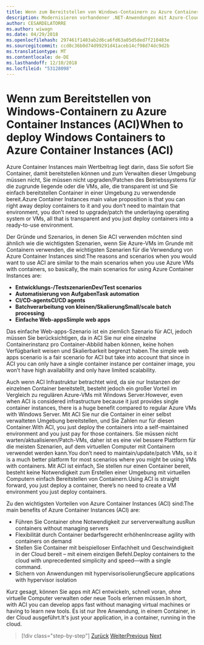 ```yaml
---
title: Wenn zum Bereitstellen von Windows-Containern zu Azure Container Instances (ACI)
description: Modernisieren vorhandener .NET-Anwendungen mit Azure-Cloud und Windows-Containern | Wenn zum Bereitstellen von Windows-Containern zu Azure Container Instances (ACI)
author: CESARDELATORRE
ms.author: wiwagn
ms.date: 04/29/2018
ms.openlocfilehash: 297461f1403ab2d6ca6fd63a05d5ded7f210483e
ms.sourcegitcommit: ccd8c36b0d74d99291d41aceb14cf98d74dc9d2b
ms.translationtype: MT
ms.contentlocale: de-DE
ms.lasthandoff: 12/10/2018
ms.locfileid: "53128098"
---
```

# <a name="when-to-deploy-windows-containers-to-azure-container-instances-aci"></a><span data-ttu-id="ef952-103">Wenn zum Bereitstellen von Windows-Containern zu Azure Container Instances (ACI)</span><span class="sxs-lookup"><span data-stu-id="ef952-103">When to deploy Windows Containers to Azure Container Instances (ACI)</span></span>

<span data-ttu-id="ef952-104">Azure Container Instances main Wertbeitrag liegt darin, dass Sie sofort Sie Container, damit bereitstellen können und zum Verwalten dieser Umgebung müssen nicht, Sie müssen nicht upgraden/Patchen des Betriebssystems für die zugrunde liegende oder die VMs, alle, die transparent ist und Sie einfach bereitstellen Container in einer Umgebung zu verwendende bereit.</span><span class="sxs-lookup"><span data-stu-id="ef952-104">Azure Container Instances main value proposition is that you can right away deploy containers to it and you don’t need to maintain that environment, you don’t need to upgrade/patch the underlaying operating system or VMs, all that is transparent and you just deploy containers into a ready-to-use environment.</span></span>

<span data-ttu-id="ef952-105">Der Gründe und Szenarios, in denen Sie ACI verwenden möchten sind ähnlich wie die wichtigsten Szenarien, wenn Sie Azure-VMs im Grunde mit Containern verwenden, die wichtigsten Szenarien für die Verwendung von Azure Container Instances sind:</span><span class="sxs-lookup"><span data-stu-id="ef952-105">The reasons and scenarios when you would want to use ACI are similar to the main scenarios when you use Azure VMs with containers, so basically, the main scenarios for using Azure Container Instances are:</span></span>

-   <span data-ttu-id="ef952-106">**Entwicklungs-/Testszenarien**</span><span class="sxs-lookup"><span data-stu-id="ef952-106">**Dev/Test scenarios**</span></span>
-   <span data-ttu-id="ef952-107">**Automatisierung von Aufgaben**</span><span class="sxs-lookup"><span data-stu-id="ef952-107">**Task automation**</span></span>
-   <span data-ttu-id="ef952-108">**CI/CD-agents**</span><span class="sxs-lookup"><span data-stu-id="ef952-108">**CI/CD agents**</span></span>
-   <span data-ttu-id="ef952-109">**Batchverarbeitung von kleinen/Skalierung**</span><span class="sxs-lookup"><span data-stu-id="ef952-109">**Small/scale batch processing**</span></span>
-   <span data-ttu-id="ef952-110">**Einfache Web-apps**</span><span class="sxs-lookup"><span data-stu-id="ef952-110">**Simple web apps**</span></span>

<span data-ttu-id="ef952-111">Das einfache Web-apps-Szenario ist ein ziemlich Szenario für ACI, jedoch müssen Sie berücksichtigen, da in ACI Sie nur eine einzelne Containerinstanz pro Container-Abbild haben können, keine hohen Verfügbarkeit weisen und Skalierbarkeit begrenzt haben.</span><span class="sxs-lookup"><span data-stu-id="ef952-111">The simple web apps scenario is a fair scenario for ACI but take into account that since in ACI you can only have a single container instance per container image, you won’t have high availability and only have limited scalability.</span></span>

<span data-ttu-id="ef952-112">Auch wenn ACI Infrastruktur betrachtet wird, da sie nur Instanzen der einzelnen Container bereitstellt, besteht jedoch ein großer Vorteil im Vergleich zu regulären Azure-VMs mit Windows Server.</span><span class="sxs-lookup"><span data-stu-id="ef952-112">However, even when ACI is considered infrastructure because it just provides single container instances, there is a huge benefit compared to regular Azure VMs with Windows Server.</span></span> <span data-ttu-id="ef952-113">Mit ACI Sie nur die Container in einer selbst verwalteten Umgebung bereitstellen, und Sie Zahlen nur für diesen Container.</span><span class="sxs-lookup"><span data-stu-id="ef952-113">With ACI, you just deploy the containers into a self-maintained environment and you just pay for those containers.</span></span> <span data-ttu-id="ef952-114">Sie müssen nicht warten/aktualisieren/Patch-VMs, daher ist es eine viel bessere Plattform für die meisten Szenarien, auf dem virtuellen Computer mit Containern verwendet werden kann.</span><span class="sxs-lookup"><span data-stu-id="ef952-114">You don’t need to maintain/update/patch VMs, so it is a much better platform for most scenarios where you might be using VMs with containers.</span></span> <span data-ttu-id="ef952-115">Mit ACI ist einfach, Sie stellen nur einen Container bereit, besteht keine Notwendigkeit zum Erstellen einer Umgebung mit virtuellen Computern einfach Bereitstellen von Containern.</span><span class="sxs-lookup"><span data-stu-id="ef952-115">Using ACI is straight forward, you just deploy a container, there’s no need to create a VM environment you just deploy containers.</span></span>

<span data-ttu-id="ef952-116">Zu den wichtigsten Vorteilen von Azure Container Instances (ACI) sind:</span><span class="sxs-lookup"><span data-stu-id="ef952-116">The main benefits of Azure Container Instances (ACI) are:</span></span>

-   <span data-ttu-id="ef952-117">Führen Sie Container ohne Notwendigkeit zur serververwaltung aus</span><span class="sxs-lookup"><span data-stu-id="ef952-117">Run containers without managing servers</span></span>
-   <span data-ttu-id="ef952-118">Flexibilität durch Container bedarfsgerecht erhöhen</span><span class="sxs-lookup"><span data-stu-id="ef952-118">Increase agility with containers on demand</span></span>
-   <span data-ttu-id="ef952-119">Stellen Sie Container mit beispielloser Einfachheit und Geschwindigkeit in der Cloud bereit – mit einem einzigen Befehl.</span><span class="sxs-lookup"><span data-stu-id="ef952-119">Deploy containers to the cloud with unprecedented simplicity and speed—with a single command.</span></span> 
-   <span data-ttu-id="ef952-120">Sichern von Anwendungen mit hypervisorisolierung</span><span class="sxs-lookup"><span data-stu-id="ef952-120">Secure applications with hypervisor isolation</span></span>

<span data-ttu-id="ef952-121">Kurz gesagt, können Sie apps mit ACI entwickeln, schnell voran, ohne virtuelle Computer verwalten oder neue Tools erlernen müssen.</span><span class="sxs-lookup"><span data-stu-id="ef952-121">In short, with ACI you can develop apps fast without managing virtual machines or having to learn new tools.</span></span> <span data-ttu-id="ef952-122">Es ist nur Ihre Anwendung, in einem Container, in der Cloud ausgeführt.</span><span class="sxs-lookup"><span data-stu-id="ef952-122">It's just your application, in a container, running in the cloud.</span></span>

>[!div class="step-by-step"]
><span data-ttu-id="ef952-123">[Zurück](when-to-deploy-windows-containers-to-azure-vms-iaas-cloud.md)
>[Weiter](when-to-deploy-windows-containers-to-service-fabric.md)</span><span class="sxs-lookup"><span data-stu-id="ef952-123">[Previous](when-to-deploy-windows-containers-to-azure-vms-iaas-cloud.md)
[Next](when-to-deploy-windows-containers-to-service-fabric.md)</span></span>